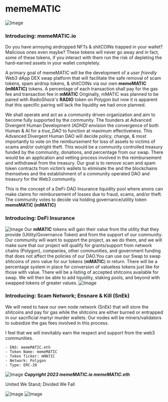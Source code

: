 # memeMATIC
![Image](https://user-images.githubusercontent.com/103983764/212564937-126b96ff-c34f-4dfe-b873-5d2e70c54a04.PNG)
### **Introducing: memeMATIC.io**

Do you have annoying airdropped NFTs & shitCOINs trapped in your wallet? Malicious ones even maybe? 
These tokens will never go away and in fact, some of these tokens, if you interact with them run the risk of depleting the hard-earned assets in your wallet completely. 

A primary goal of memeMATIC will be the development of a _user friendly_ Web3 dApp DEX swap platform that will facilitate the safe removal of scam tokens, spam airdrop tokens, & shitCOINs via our own **memeMATIC (mMATIC)** tokens. 
A percentage of each transaction shall pay for the gas fee and transaction fee in **mMATIC** 
Originally, mMATIC was planned to be paired with _RadioShack's_ **RADIO** token on Polygon but now it is apparent that this specific pairing will lack the liquidity we had once planned. 

We shall operate and act as a community driven organization and aim to become fully supported by the community. 
The founders at Advanced Divergent Human Development _(ADHD)_ envision the convergence of both Human & AI for a _true_DAO_ to function at maximum effectiveness. This Advanced Divergent Human DAO will decide policy, change, & most importantly to vote on the reimbursement for loss of assets to victims of scams and/or outright theft. This would be a community controlled treasury funded by the community, donations, and percentage from our swap. There would be an application and vetting process involved in the reimbursement and withdrawal from the treasury.
Our goal is to remove scam and spam token contracts from victim’s wallets to eliminate the  and the blockchains themselves and the establishment of a community operated DAO and treasury for the Web3 community. 

This is the concept of a DeFi-DAO Insurance liquidity pool where anons can make claims for reimbursement of losses due to fraud, scams, and/or theft. The community votes to decide via holding governance/utility token **memeMATIC (mMATIC)**

### **Introducing: DeFi Insurance**
![Image](https://user-images.githubusercontent.com/103983764/212565192-845c8b63-ac78-4a6e-b5ef-f26ee19c367c.png)
Our **mMATIC** tokens will gain their value from the utility that they provide (Utility/Governance Token) and from the support of our community. Our community will want to support the project, as we do them, and we will make sure that our project will qualify for grants/support from network chains (Polygon), companies, other communities, and government funding that does not affect the policies of our DAO.You can use our Swap to swap shitcoins of zero value for our tokens (**mMATIC**) in return. There will be a percentage system in place for conversion of valueless tokens just like for those with value. There will be a listing of accepted shitcoins available for swap. We will then be able to add liquidity, staking pools, and beyond with swapped tokens of greater values.
![Image](https://user-images.githubusercontent.com/103983764/212565042-1dd3c05f-f12e-4af5-94de-3e84ab635246.png)
### **Introducing: Scam Network; Ensnare & Kill (SnEk)**

We will need to have our own node network (SnEk) that will store the shitcoins and pay for gas while the shitcoins are either burned or entrapped in our sacrificial martyr murder wallets. Our nodes will be miners/validators to subsidize the gas fees involved in this process.

I feel that we will inevitably earn the respect and support from the web3 communities.

```
- ENS: memeMATIC.eth 
- Token Name: memeMATIC 
- Token Ticker: mMATIC
- Network: Polygon 
- Type: ERC-20
```
![Image](https://user-images.githubusercontent.com/103983764/212565087-b18399c9-ba24-4ad4-bc89-56c64d86d648.png)
**_Copyright 2023 memeMATIC.io memeMATIC.eth_** 

United We Stand; Divided We Fall

![Image](https://user-images.githubusercontent.com/103983764/212737842-341962a5-05f7-42a6-a303-51ce1f9822c5.png)
![Image](https://user-images.githubusercontent.com/103983764/212599122-ea7b4aaa-74f7-4736-97e8-a93f5123e7db.png)
